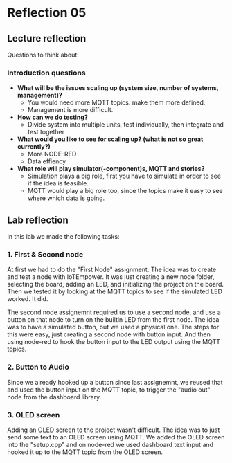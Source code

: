 # Reflection 05

## Lecture reflection
Questions to think about:

### Introduction questions
- **What will be the issues scaling up (system size, number of systems, management)?** 
    - You would need more MQTT topics. make them more defined.
    - Management is more difficult.
- **How can we do testing?**
    - Divide system into multiple units, test individually, then integrate and test together
- **What would you like to see for scaling up? (what is not so great currently?)**
    - More NODE-RED
    - Data effiency
- **What role will play simulator(-component)s, MQTT and stories?**
    - Simulation plays a big role, first you have to simulate in order to see if the idea is feasible.
    - MQTT would play a big role too, since the topics make it easy to see where which data is going.

## Lab reflection
In this lab we made the following tasks:

### 1. First & Second node

At first we had to do the "First Node" assignment. The idea was to create and test a node with IoTEmpower. It was just creating a new node folder, selecting the board, adding an LED, and initializing the project on the board. Then we tested it by looking at the MQTT topics to see if the simulated LED worked. It did.

The second node assignemnt required us to use a second node, and use a button on that node to turn on the builtin LED from the first node. The idea was to have a simulated button, but we used a physical one. The steps for this were easy, just creating a second node with button input. And then using node-red to hook the button input to the LED output using the MQTT topics.

### 2. Button to Audio
Since we already hooked up a button since last assignemnt, we reused that and used the button input on the MQTT topic, to trigger the "audio out" node from the dashboard library. 

### 3. OLED screen
Adding an OLED screen to the project wasn't difficult. The idea was to just send some text to an OLED screen using MQTT. We added the OLED screen into the "setup.cpp" and on node-red we used dashboard text input and hooked it up to the MQTT topic from the OLED screen.




